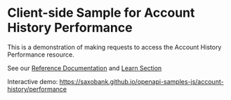 # Client-side Sample for Account History Performance

This is a demonstration of making requests to access the Account History Performance resource. 

See our [Reference Documentation](https://www.developer.saxo/openapi/referencedocs/hist/v4/performance) and [Learn Section](https://www.developer.saxo/openapi/learn/performance)

Interactive demo: <https://saxobank.github.io/openapi-samples-js/account-history/performance>
